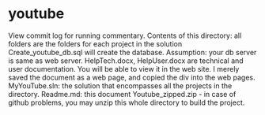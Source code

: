 # youtube
View commit log for running commentary. 
Contents of this directory: 
all folders are the folders for each project in the solution
Create_youtube_db.sql will create the database.  Assumption: your db server is same as web server.
HelpTech.docx, HelpUser.docx are technical and user documentation.  You will be able to view it in the web site. I merely saved the document as a web page, and copied the div into the web pages. 
MyYouTube.sln: the solution that encompasses all the projects in the directory.
Readme.md: this document
Youtube_zipped.zip - in case of github problems, you may unzip this whole directory to build the project. 
